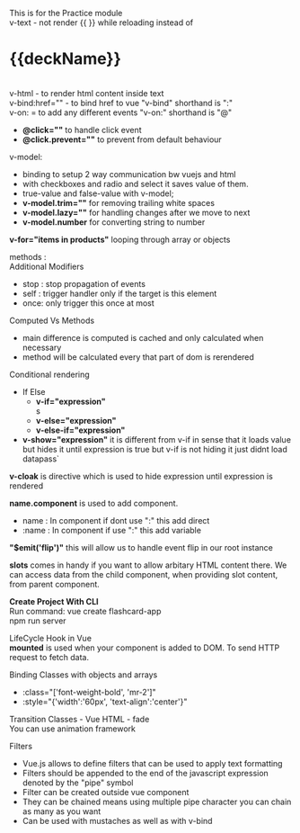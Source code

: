 This is for the Practice module <br>
v-text - not render {{ }} while reloading instead of <h1>{{deckName}}</h1><br>
v-html - to render html content inside text <br>
v-bind:href="" - to bind href to vue "v-bind" shorthand is ":"<br>
v-on: = to add any different events "v-on:" shorthand is "@"<br>
<ul>
 <li><strong>@click=""</strong> to handle click event </li>
 <li><strong>@click.prevent=""</strong> to prevent from default behaviour </li>
</ul>
v-model: <br> 
<ul>
 <li>binding to setup 2 way communication bw vuejs and html<br></li>
 <li>with checkboxes and radio and select it saves value of them.<br></li>
 <li>true-value and false-value with v-model;<br></li>
 <li> <strong>v-model.trim=""</strong> for removing trailing white spaces</li>
 <li><strong>v-model.lazy=""</strong> for handling changes after we move to next </li>
 <li><strong>v-model.number</strong> for converting string to number</li>
</ul>

<strong>v-for="items in products"</strong> looping through array or objects<br>

methods : <br>
Additional Modifiers<br>
<ul>
<li>stop : stop propagation of events</li>
<li>self : trigger handler only if the target is this element</li>
<li>once: only trigger this once at most</li>
</ul>

Computed Vs Methods <br>
<ul>
<li>main difference is computed is cached and only calculated when necessary</li>
<li>method will be calculated every that part of dom is rerendered</li>
</ul>

Conditional rendering <br>
<ul>
 <li> If Else
  <ul>
   <li><strong>v-if="expression"</strong></li>s
   <li><strong>v-else="expression"</strong></li>
   <li><strong>v-else-if="expression"</strong></li>
  </ul>
 </li>

 <li><strong>v-show="expression"</strong> it is different from v-if in sense that it loads value but hides it until expression is true but v-if is not hiding it just didnt load datapass`</li>
</ul>

<strong>v-cloak</strong> is directive which is used to hide expression until expression is rendered<br>

<strong>name.component</strong> is used to add component.<br>
<ul>
<li>name : In component if dont use ":" this add direct</li>
<li>:name : In component if use ":" this add variable </li>
</ul>

<strong>"$emit(\'flip\')"</strong> this will allow us to handle event flip in our root instance<br>

<strong>slots</strong> comes in handy if you want to allow arbitary HTML content there.
We can access data from the child component, when providing slot content, from parent component.
<br>

<strong>Create Project With CLI</strong><br>
Run command: vue create flashcard-app<br>
npm run server <br>

LifeCycle Hook in Vue<br>
<strong>mounted</strong> is used when your component is added to DOM. To send HTTP request to fetch data.<br>

Binding Classes with objects and arrays<br>
<ul>
<li>:class="['font-weight-bold', 'mr-2']"</li>
<li>:style="{'width':'60px', 'text-align':'center'}"</li>
</ul>

Transition Classes - Vue HTML - fade<br>
You can use animation framework <br>

Filters<br>
<ul>
<li>Vue.js allows to define filters that can be used to apply text formatting</li>
<li>Filters should be appended to the end of the javascript expression denoted by the "pipe" symbol</li>
<li> Filter can be created outside vue component</li>
<li> They can be chained means using multiple pipe character you can chain as many as you want </li>
<li> Can be used with mustaches as well as with v-bind</li>
</ul>